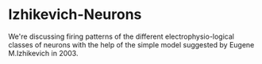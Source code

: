 # Izhikevich-Neurons
We're discussing firing patterns of the different electrophysio-logical classes of neurons with the help of the simple model suggested by Eugene M.Izhikevich in 2003.
